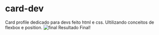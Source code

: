 # card-dev
Card profile dedicado para devs feito html e css. Ultilizando conceitos de flexbox e position.
![final](https://user-images.githubusercontent.com/7688797/113516554-3e987300-9551-11eb-8f91-a0a6399aa6b1.png)
Resultado Final!
